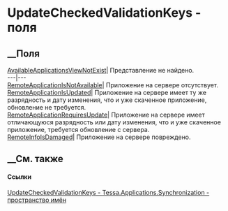 # UpdateCheckedValidationKeys - поля
##  __Поля
[AvailableApplicationsViewNotExist](F_Tessa_Applications_Synchronization_UpdateCheckedValidationKeys_AvailableApplicationsViewNotExist.htm)|
Представление не найдено.  
---|---  
[RemoteApplicationIsNotAvailable](F_Tessa_Applications_Synchronization_UpdateCheckedValidationKeys_RemoteApplicationIsNotAvailable.htm)|
Приложение на сервере отсутствует.  
[RemoteApplicationIsUpdated](F_Tessa_Applications_Synchronization_UpdateCheckedValidationKeys_RemoteApplicationIsUpdated.htm)|
Приложение на сервере имеет ту же разрядность и дату изменения, что и уже
скаченное приложение, обновление не требуется.  
[RemoteApplicationRequiresUpdate](F_Tessa_Applications_Synchronization_UpdateCheckedValidationKeys_RemoteApplicationRequiresUpdate.htm)|
Приложение на сервере имеет отличающуюся разрядность или дату изменения, что и
уже скаченное приложение, требуется обновление с сервера.  
[RemoteInfoIsDamaged](F_Tessa_Applications_Synchronization_UpdateCheckedValidationKeys_RemoteInfoIsDamaged.htm)|
Приложение на сервере повреждено.  
## __См. также
#### Ссылки
[UpdateCheckedValidationKeys -
](T_Tessa_Applications_Synchronization_UpdateCheckedValidationKeys.htm)
[Tessa.Applications.Synchronization - пространство
имён](N_Tessa_Applications_Synchronization.htm)
